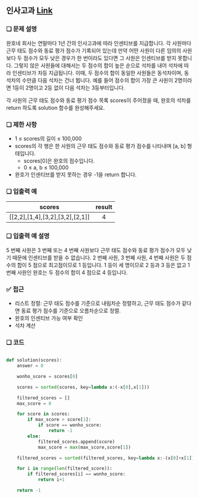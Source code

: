 ## 인사고과 [Link](https://school.programmers.co.kr/learn/courses/30/lessons/152995)

### ❑ 문제 설명
완호네 회사는 연말마다 1년 간의 인사고과에 따라 인센티브를 지급합니다. 
각 사원마다 근무 태도 점수와 동료 평가 점수가 기록되어 있는데 만약 어떤 사원이 다른 임의의 사원보다 두 점수가 모두 낮은 경우가 한 번이라도 있다면 그 사원은 인센티브를 받지 못합니다. 그렇지 않은 사원들에 대해서는 두 점수의 합이 높은 순으로 석차를 내어 석차에 따라 인센티브가 차등 지급됩니다. 
이때, 두 점수의 합이 동일한 사원들은 동석차이며, 동석차의 수만큼 다음 석차는 건너 뜁니다. 예를 들어 점수의 합이 가장 큰 사원이 2명이라면 1등이 2명이고 2등 없이 다음 석차는 3등부터입니다.

각 사원의 근무 태도 점수와 동료 평가 점수 목록 scores이 주어졌을 때, 완호의 석차를 return 하도록 solution 함수를 완성해주세요.

### ❑ 제한 사항
- 1 ≤ scores의 길이 ≤ 100,000
- scores의 각 행은 한 사원의 근무 태도 점수와 동료 평가 점수를 나타내며 [a, b] 형태입니다.
    - scores[0]은 완호의 점수입니다.
    - 0 ≤ a, b ≤ 100,000
- 완호가 인센티브를 받지 못하는 경우 -1을 return 합니다.


### ❑ 입출력 예
| scores | result |
|:-----------------:|:------------:|
|[[2,2],[1,4],[3,2],[3,2],[2,1]]|4|


### ❑ 입출력 예 설명
5 번째 사원은 3 번째 또는 4 번째 사원보다 근무 태도 점수와 동료 평가 점수가 모두 낮기 때문에 인센티브를 받을 수 없습니다. 
2 번째 사원, 3 번째 사원, 4 번째 사원은 두 점수의 합이 5 점으로 최고점이므로 1 등입니다. 
1 등이 세 명이므로 2 등과 3 등은 없고 1 번째 사원인 완호는 두 점수의 합이 4 점으로 4 등입니다.

### ✅ 접근
- 리스트 정렬: 근무 태도 점수를 기준으로 내림차순 정렬하고, 근무 태도 점수가 같다면 동료 평가 점수를 기준으로 오름차순으로 정렬.
- 완호의 인센티브 가능 여부 확인
- 석차 계산

### ❑ 코드
```Python

def solution(scores):
    answer = 0

    wonho_score = scores[0]

    scores = sorted(scores, key=lambda x:(-x[0],x[1]))

    filtered_scores = []
    max_score = 0

    for score in scores:
        if max_score > score[1]:
            if score == wonho_score:
                return -1
        else:
            filtered_scores.append(score)
            max_score = max(max_score,score[1])

    filtered_scores = sorted(filtered_scores, key=lambda x:-(x[0]+x[1]))

    for i in range(len(filtered_score)):
        if filtered_scores[i] == wonho_score:
            return i+1

    return -1

```